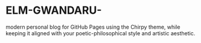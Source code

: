 # ELM-GWANDARU-
modern personal blog for GitHub Pages using the Chirpy theme, while keeping it aligned with your poetic-philosophical style and artistic aesthetic.
